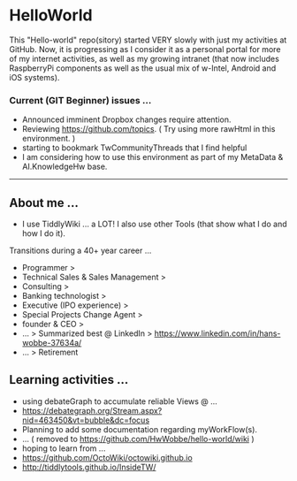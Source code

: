 # HelloWorld
This "Hello-world" repo(sitory) started VERY slowly with just my activities at GitHub.  Now, it is progressing as I consider it as a personal portal for more of my internet activities, as well as my growing intranet (that now includes RaspberryPi components as well as the usual mix of w-Intel, Android and iOS systems).

<h3> Current (GIT Beginner) issues ... </h3>

* Announced imminent Dropbox changes require attention.
* Reviewing https://github.com/topics. ( Try using more rawHtml in this environment. )
* starting to bookmark TwCommunityThreads that I find helpful
* I am considering how to use this environment as part of my MetaData & AI.KnowledgeHw base.

<hr>
<h2> About me ...</h2>

* I use TiddlyWiki ... a LOT!  I also use other Tools (that show what I do and how I do it).

Transitions during a 40+ year career ...

* Programmer >
* Technical Sales & Sales Management > 
* Consulting > 
* Banking technologist > 
* Executive (IPO experience) > 
* Special Projects Change Agent >
* founder & CEO >
* ... > Summarized best @ LinkedIn > https://www.linkedin.com/in/hans-wobbe-37634a/
* ... > Retirement

<h2> Learning activities ... </h2>

* using debateGraph to accumulate reliable Views @ ...
* https://debategraph.org/Stream.aspx?nid=463450&vt=bubble&dc=focus
* Planning to add some documentation regarding myWorkFlow(s).
* ... ( removed to https://github.com/HwWobbe/hello-world/wiki )
* hoping to learn from ...
* https://github.com/OctoWiki/octowiki.github.io
* http://tiddlytools.github.io/InsideTW/
